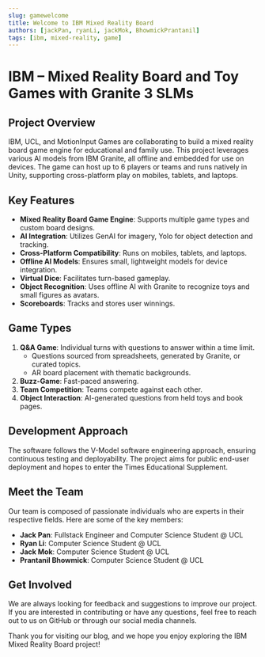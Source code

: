 ```yaml
---
slug: gamewelcome
title: Welcome to IBM Mixed Reality Board
authors: [jackPan, ryanLi, jackMok, BhowmickPrantanil]
tags: [ibm, mixed-reality, game]
---
```


# IBM – Mixed Reality Board and Toy Games with Granite 3 SLMs

## Project Overview
IBM, UCL, and MotionInput Games are collaborating to build a mixed reality board game engine for educational and family use. This project leverages various AI models from IBM Granite, all offline and embedded for use on devices. The game can host up to 6 players or teams and runs natively in Unity, supporting cross-platform play on mobiles, tablets, and laptops.

## Key Features
- **Mixed Reality Board Game Engine**: Supports multiple game types and custom board designs.
- **AI Integration**: Utilizes GenAI for imagery, Yolo for object detection and tracking.
- **Cross-Platform Compatibility**: Runs on mobiles, tablets, and laptops.
- **Offline AI Models**: Ensures small, lightweight models for device integration.
- **Virtual Dice**: Facilitates turn-based gameplay.
- **Object Recognition**: Uses offline AI with Granite to recognize toys and small figures as avatars.
- **Scoreboards**: Tracks and stores user winnings.

## Game Types
1. **Q&A Game**: Individual turns with questions to answer within a time limit.
    - Questions sourced from spreadsheets, generated by Granite, or curated topics.
    - AR board placement with thematic backgrounds.
2. **Buzz-Game**: Fast-paced answering.
3. **Team Competition**: Teams compete against each other.
4. **Object Interaction**: AI-generated questions from held toys and book pages.

## Development Approach
The software follows the V-Model software engineering approach, ensuring continuous testing and deployability. The project aims for public end-user deployment and hopes to enter the Times Educational Supplement.

## Meet the Team

Our team is composed of passionate individuals who are experts in their respective fields. Here are some of the key members:

- **Jack Pan**: Fullstack Engineer and Computer Science Student @ UCL
- **Ryan Li**: Computer Science Student @ UCL
- **Jack Mok**: Computer Science Student @ UCL
- **Prantanil Bhowmick**: Computer Science Student @ UCL

## Get Involved

We are always looking for feedback and suggestions to improve our project. If you are interested in contributing or have any questions, feel free to reach out to us on GitHub or through our social media channels.

Thank you for visiting our blog, and we hope you enjoy exploring the IBM Mixed Reality Board project!
